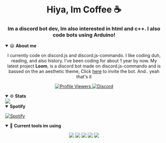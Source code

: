 <h1 align="center">Hiya, Im Coffee ☕</h1>
<h3 align="center">Im a discord bot dev, Im also interested in html and c++. I also code bots using Arduino!</h3>

<details open>
<summary>😃 <b>About me</b></summary>
<p>

<p align="center">
I currently code on discord.js and discord.js-commando.
I like coding duh, reading, and also history.
I've been coding for about 1 year by now.
My latest project <b>Loom</b>, is a discord bot made on discord.js-commando and is bassed on the an aesthetic theme, Click <a href="https://dsc.gg/loom">here</a> to invite the bot. And.. yeah that's it
</p>
</details>  

<p align="center">
  <a href="https://github.com/Coffee-ly">
    <img src="https://komarev.com/ghpvc/?username=Coffee-ly&style=flat-square&label=Profile%20Views&logo=github" alt="Profile Viewers"/>
  </a>
  <a href="https://discord.com/users/773460713191899156">
    <img src="https://img.shields.io/badge/Coffeely-%233614-%237289da?logo=discord&style=flat-square" alt="Discord" Coffee.#3614"/>
  </a>
</p>


<details open>
  <summary>⚙ <b>Stats</b></summary>


<a href="https://github.com/coffee-ly">
  <img align="center" src="https://github-readme-stats.anuraghazra1.vercel.app/api/top-langs/?username=coffee-ly&layout=compact&theme=dracula" />
</a>
</details>

<details open>
  <summary> <b> Spotify </b></summary>

[![Spotify](https://novatorem-theta-green.vercel.app/api/spotify)](https://open.spotify.com/user/0sfbnbgrop2dpexv9cqbgdrn1)
</details>

<details open>
<summary>🔧 <b>Current tools im using</b></summary>
<p>

<p align="center">
<img src="https://img.shields.io/badge/Node.JS-black?style=for-the-badge&logo=node.js" />
<img src="https://img.shields.io/badge/-HTML5-black?style=for-the-badge&logo=HTML5" />
<img src="https://img.shields.io/badge/Javascript-black?style=for-the-badge&logo=javascript" />
<img src="https://img.shields.io/badge/Windows-black?style=for-the-badge&logo=Windows" />
<img src="https://img.shields.io/badge/VSC-black?style=for-the-badge&logo=visual-studio-code" />
</p>
</details>
